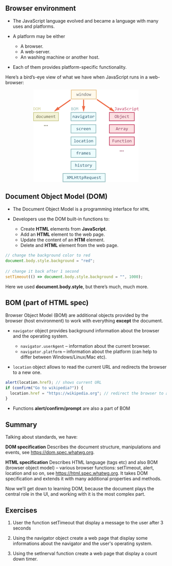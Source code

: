 ## Browser environment

* The JavaScript language evolved and became a language with many uses and platforms.

* A platform may be either
  - A browser.
  - A web-server.
  - An washing machine or another host.

* Each of them provides platform-specific functionality.

Here’s a bird’s-eye view of what we have when JavaScript runs in a web-browser:

<p align="center">
  <img src="../resources/images/window-objects.png">
</p>

## Document Object Model (DOM)

* The Document Object Model is a programming interface for `HTML`

* Developers use the DOM built-in functions to:
  - Create **HTML** elements from **JavaScript**.
  - Add an **HTML** element to the web page.
  - Update the content of an **HTM** element.
  - Delete and **HTML** element from the web page.

```javascript
// change the background color to red
document.body.style.background = "red";

// change it back after 1 second
setTimeout(() => document.body.style.background = "", 1000);
```

Here we used **document.body.style**, but there’s much, much more.

## BOM (part of HTML spec)

Browser Object Model (BOM) are additional objects provided by the browser (host environment) to work with everything **except** the document.

* `navigator` object provides background information about the browser and the operating system.
  - `navigator.userAgent` – information about the current browser.
  - `navigator.platform` – information about the platform (can help to differ between Windows/Linux/Mac etc).


* `location` object allows to read the current URL and redirects the browser to a new one.

```javascript
alert(location.href); // shows current URL
if (confirm("Go to wikipedia?")) {
  location.href = "https://wikipedia.org"; // redirect the browser to another URL
}
```

* Functions **alert/confirm/prompt** are also a part of BOM

## Summary

Talking about standards, we have:

<strong>DOM specification</strong>
Describes the document structure, manipulations and events, see https://dom.spec.whatwg.org.

<strong>HTML specification</strong>
Describes HTML language (tags etc) and also BOM (browser object model) – various browser functions: setTimeout, alert, location and so on, see https://html.spec.whatwg.org. It takes DOM specification and extends it with many additional properties and methods.

Now we’ll get down to learning DOM, because the document plays the central role in the UI, and working with it is the most complex part.

## Exercises

1. User the function setTimeout that display a message to the user after 3 seconds

2. Using the navigator object create a web page that display some informations about the navigator and the user's operating system.

3. Using the setInerval function create a web page that display a count down timer.
